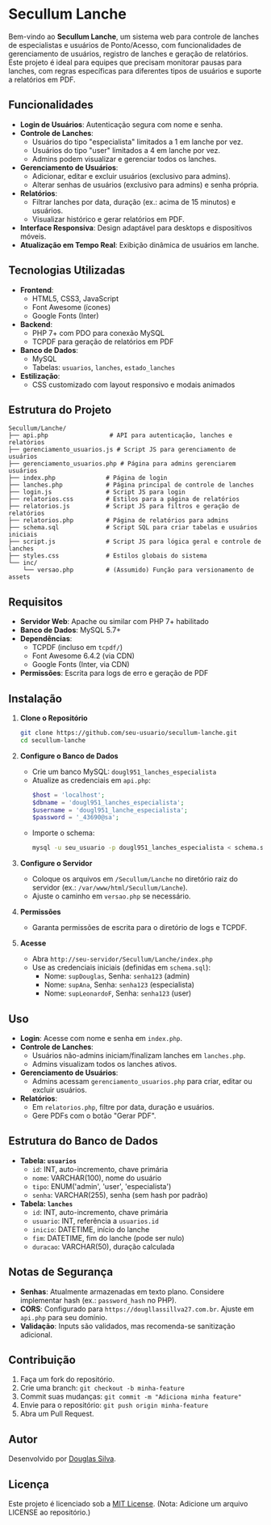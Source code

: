 # Secullum Lanche

Bem-vindo ao **Secullum Lanche**, um sistema web para controle de lanches de especialistas e usuários de Ponto/Acesso, com funcionalidades de gerenciamento de usuários, registro de lanches e geração de relatórios. Este projeto é ideal para equipes que precisam monitorar pausas para lanches, com regras específicas para diferentes tipos de usuários e suporte a relatórios em PDF.

## Funcionalidades

- **Login de Usuários**: Autenticação segura com nome e senha.
- **Controle de Lanches**:
  - Usuários do tipo "especialista" limitados a 1 em lanche por vez.
  - Usuários do tipo "user" limitados a 4 em lanche por vez.
  - Admins podem visualizar e gerenciar todos os lanches.
- **Gerenciamento de Usuários**:
  - Adicionar, editar e excluir usuários (exclusivo para admins).
  - Alterar senhas de usuários (exclusivo para admins) e senha própria.
- **Relatórios**:
  - Filtrar lanches por data, duração (ex.: acima de 15 minutos) e usuários.
  - Visualizar histórico e gerar relatórios em PDF.
- **Interface Responsiva**: Design adaptável para desktops e dispositivos móveis.
- **Atualização em Tempo Real**: Exibição dinâmica de usuários em lanche.

## Tecnologias Utilizadas

- **Frontend**:
  - HTML5, CSS3, JavaScript
  - Font Awesome (ícones)
  - Google Fonts (Inter)
- **Backend**:
  - PHP 7+ com PDO para conexão MySQL
  - TCPDF para geração de relatórios em PDF
- **Banco de Dados**:
  - MySQL
  - Tabelas: `usuarios`, `lanches`, `estado_lanches`
- **Estilização**:
  - CSS customizado com layout responsivo e modais animados

## Estrutura do Projeto

```
Secullum/Lanche/
├── api.php                 # API para autenticação, lanches e relatórios
├── gerenciamento_usuarios.js # Script JS para gerenciamento de usuários
├── gerenciamento_usuarios.php # Página para admins gerenciarem usuários
├── index.php              # Página de login
├── lanches.php            # Página principal de controle de lanches
├── login.js               # Script JS para login
├── relatorios.css         # Estilos para a página de relatórios
├── relatorios.js          # Script JS para filtros e geração de relatórios
├── relatorios.php         # Página de relatórios para admins
├── schema.sql             # Script SQL para criar tabelas e usuários iniciais
├── script.js              # Script JS para lógica geral e controle de lanches
├── styles.css             # Estilos globais do sistema
└── inc/
    └── versao.php         # (Assumido) Função para versionamento de assets
```

## Requisitos

- **Servidor Web**: Apache ou similar com PHP 7+ habilitado
- **Banco de Dados**: MySQL 5.7+
- **Dependências**:
  - TCPDF (incluso em `tcpdf/`)
  - Font Awesome 6.4.2 (via CDN)
  - Google Fonts (Inter, via CDN)
- **Permissões**: Escrita para logs de erro e geração de PDF

## Instalação

1. **Clone o Repositório**

   ```bash
   git clone https://github.com/seu-usuario/secullum-lanche.git
   cd secullum-lanche
   ```

2. **Configure o Banco de Dados**

   - Crie um banco MySQL: `dougl951_lanches_especialista`
   - Atualize as credenciais em `api.php`:
     ```php
     $host = 'localhost';
     $dbname = 'dougl951_lanches_especialista';
     $username = 'dougl951_lanche_especialista';
     $password = '_43690@sa';
     ```
   - Importe o schema:
     ```bash
     mysql -u seu_usuario -p dougl951_lanches_especialista < schema.sql
     ```

3. **Configure o Servidor**

   - Coloque os arquivos em `/Secullum/Lanche` no diretório raiz do servidor (ex.: `/var/www/html/Secullum/Lanche`).
   - Ajuste o caminho em `versao.php` se necessário.

4. **Permissões**

   - Garanta permissões de escrita para o diretório de logs e TCPDF.

5. **Acesse**
   - Abra `http://seu-servidor/Secullum/Lanche/index.php`
   - Use as credenciais iniciais (definidas em `schema.sql`):
     - Nome: `supDouglas`, Senha: `senha123` (admin)
     - Nome: `supAna`, Senha: `senha123` (especialista)
     - Nome: `supLeonardoF`, Senha: `senha123` (user)

## Uso

- **Login**: Acesse com nome e senha em `index.php`.
- **Controle de Lanches**:
  - Usuários não-admins iniciam/finalizam lanches em `lanches.php`.
  - Admins visualizam todos os lanches ativos.
- **Gerenciamento de Usuários**:
  - Admins acessam `gerenciamento_usuarios.php` para criar, editar ou excluir usuários.
- **Relatórios**:
  - Em `relatorios.php`, filtre por data, duração e usuários.
  - Gere PDFs com o botão "Gerar PDF".

## Estrutura do Banco de Dados

- **Tabela: `usuarios`**
  - `id`: INT, auto-incremento, chave primária
  - `nome`: VARCHAR(100), nome do usuário
  - `tipo`: ENUM('admin', 'user', 'especialista')
  - `senha`: VARCHAR(255), senha (sem hash por padrão)
- **Tabela: `lanches`**
  - `id`: INT, auto-incremento, chave primária
  - `usuario`: INT, referência a `usuarios.id`
  - `inicio`: DATETIME, início do lanche
  - `fim`: DATETIME, fim do lanche (pode ser nulo)
  - `duracao`: VARCHAR(50), duração calculada

## Notas de Segurança

- **Senhas**: Atualmente armazenadas em texto plano. Considere implementar hash (ex.: `password_hash` no PHP).
- **CORS**: Configurado para `https://dougllassillva27.com.br`. Ajuste em `api.php` para seu domínio.
- **Validação**: Inputs são validados, mas recomenda-se sanitização adicional.

## Contribuição

1. Faça um fork do repositório.
2. Crie uma branch: `git checkout -b minha-feature`
3. Commit suas mudanças: `git commit -m "Adiciona minha feature"`
4. Envie para o repositório: `git push origin minha-feature`
5. Abra um Pull Request.

## Autor

Desenvolvido por [Douglas Silva](https://www.linkedin.com/in/dougllassillva27/).

## Licença

Este projeto é licenciado sob a [MIT License](LICENSE). (Nota: Adicione um arquivo LICENSE ao repositório.)
